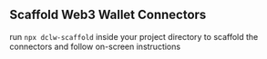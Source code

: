 ## Scaffold Web3 Wallet Connectors

run `npx dclw-scaffold` inside your project directory to scaffold the connectors and follow on-screen instructions